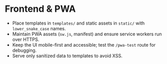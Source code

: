 # Frontend & PWA

- Place templates in `templates/` and static assets in `static/` with `lower_snake_case` names.
- Maintain PWA assets (`sw.js`, manifest) and ensure service workers run over HTTPS.
- Keep the UI mobile-first and accessible; test the `/pwa-test` route for debugging.
- Serve only sanitized data to templates to avoid XSS.
